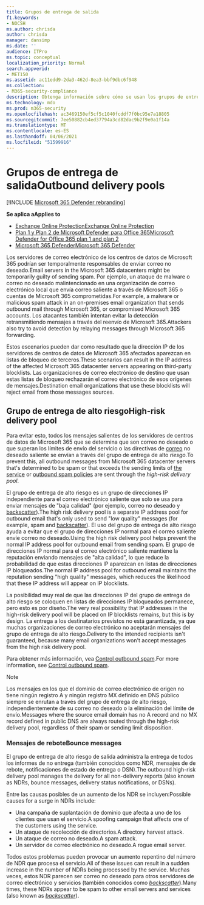 ```yaml
---
title: Grupos de entrega de salida
f1.keywords:
- NOCSH
ms.author: chrisda
author: chrisda
manager: dansimp
ms.date: ''
audience: ITPro
ms.topic: conceptual
localization_priority: Normal
search.appverid:
- MET150
ms.assetid: ac11edd9-2da3-462d-8ea3-bbf9dbc6f948
ms.collection:
- M365-security-compliance
description: Obtenga información sobre cómo se usan los grupos de entrega para proteger la reputación de los servidores de correo electrónico en los centros de datos de Microsoft 365.
ms.technology: mdo
ms.prod: m365-security
ms.openlocfilehash: ac3469150ef5cf5c1040fcddf7f0bc95e7a18805
ms.sourcegitcommit: 7ee50882cb4ed37794a3cd82dac9b2f9e0a1f14a
ms.translationtype: MT
ms.contentlocale: es-ES
ms.lasthandoff: 04/06/2021
ms.locfileid: "51599916"
---
```

# <a name="outbound-delivery-pools"></a><span data-ttu-id="eb64c-103">Grupos de entrega de salida</span><span class="sxs-lookup"><span data-stu-id="eb64c-103">Outbound delivery pools</span></span>

[!INCLUDE [Microsoft 365 Defender rebranding](../includes/microsoft-defender-for-office.md)]

<span data-ttu-id="eb64c-104">**Se aplica a**</span><span class="sxs-lookup"><span data-stu-id="eb64c-104">**Applies to**</span></span>
- [<span data-ttu-id="eb64c-105">Exchange Online Protection</span><span class="sxs-lookup"><span data-stu-id="eb64c-105">Exchange Online Protection</span></span>](exchange-online-protection-overview.md)
- [<span data-ttu-id="eb64c-106">Plan 1 y Plan 2 de Microsoft Defender para Office 365</span><span class="sxs-lookup"><span data-stu-id="eb64c-106">Microsoft Defender for Office 365 plan 1 and plan 2</span></span>](defender-for-office-365.md)
- [<span data-ttu-id="eb64c-107">Microsoft 365 Defender</span><span class="sxs-lookup"><span data-stu-id="eb64c-107">Microsoft 365 Defender</span></span>](../defender/microsoft-365-defender.md)

<span data-ttu-id="eb64c-108">Los servidores de correo electrónico de los centros de datos de Microsoft 365 podrían ser temporalmente responsables de enviar correo no deseado.</span><span class="sxs-lookup"><span data-stu-id="eb64c-108">Email servers in the Microsoft 365 datacenters might be temporarily guilty of sending spam.</span></span> <span data-ttu-id="eb64c-109">Por ejemplo, un ataque de malware o correo no deseado malintencionado en una organización de correo electrónico local que envía correo saliente a través de Microsoft 365 o cuentas de Microsoft 365 comprometidas.</span><span class="sxs-lookup"><span data-stu-id="eb64c-109">For example, a malware or malicious spam attack in an on-premises email organization that sends outbound mail through Microsoft 365, or compromised Microsoft 365 accounts.</span></span> <span data-ttu-id="eb64c-110">Los atacantes también intentan evitar la detección retransmitiendo mensajes a través del reenvío de Microsoft 365.</span><span class="sxs-lookup"><span data-stu-id="eb64c-110">Attackers also try to avoid detection by relaying messages through Microsoft 365 forwarding.</span></span>

<span data-ttu-id="eb64c-111">Estos escenarios pueden dar como resultado que la dirección IP de los servidores de centros de datos de Microsoft 365 afectados aparezcan en listas de bloqueo de terceros.</span><span class="sxs-lookup"><span data-stu-id="eb64c-111">These scenarios can result in the IP address of the affected Microsoft 365 datacenter servers appearing on third-party blocklists.</span></span> <span data-ttu-id="eb64c-112">Las organizaciones de correo electrónico de destino que usan estas listas de bloqueo rechazarán el correo electrónico de esos orígenes de mensajes.</span><span class="sxs-lookup"><span data-stu-id="eb64c-112">Destination email organizations that use these blocklists will reject email from those messages sources.</span></span>

## <a name="high-risk-delivery-pool"></a><span data-ttu-id="eb64c-113">Grupo de entrega de alto riesgo</span><span class="sxs-lookup"><span data-stu-id="eb64c-113">High-risk delivery pool</span></span>
<span data-ttu-id="eb64c-114">Para evitar esto, todos los mensajes salientes de los servidores de centros de datos [](/office365/servicedescriptions/exchange-online-service-description/exchange-online-limits#sending-limits-across-office-365-options) de Microsoft 365 que se determina que son correo no deseado o que superan los límites de envío del servicio o las directivas de [correo](configure-the-outbound-spam-policy.md) no deseado saliente se envían a través del grupo de entrega de alto _riesgo._</span><span class="sxs-lookup"><span data-stu-id="eb64c-114">To prevent this, all outbound messages from Microsoft 365 datacenter servers that's determined to be spam or that exceeds the sending limits of [the service](/office365/servicedescriptions/exchange-online-service-description/exchange-online-limits#sending-limits-across-office-365-options) or [outbound spam policies](configure-the-outbound-spam-policy.md) are sent through the _high-risk delivery pool_.</span></span>

<span data-ttu-id="eb64c-115">El grupo de entrega de alto riesgo es un grupo de direcciones IP independiente para el correo electrónico saliente que solo se usa para enviar mensajes de "baja calidad" (por ejemplo, correo no deseado y [backscatter](backscatter-messages-and-eop.md)).</span><span class="sxs-lookup"><span data-stu-id="eb64c-115">The high risk delivery pool is a separate IP address pool for outbound email that's only used to send "low quality" messages (for example, spam and [backscatter](backscatter-messages-and-eop.md)).</span></span> <span data-ttu-id="eb64c-116">El uso del grupo de entrega de alto riesgo ayuda a evitar que el grupo de direcciones IP normal para el correo saliente envíe correo no deseado.</span><span class="sxs-lookup"><span data-stu-id="eb64c-116">Using the high risk delivery pool helps prevent the normal IP address pool for outbound email from sending spam.</span></span> <span data-ttu-id="eb64c-117">El grupo de direcciones IP normal para el correo electrónico saliente mantiene la reputación enviando mensajes de "alta calidad", lo que reduce la probabilidad de que estas direcciones IP aparezcan en listas de direcciones IP bloqueados.</span><span class="sxs-lookup"><span data-stu-id="eb64c-117">The normal IP address pool for outbound email maintains the reputation sending "high quality" messages, which reduces the likelihood that these IP address will appear on IP blocklists.</span></span>

<span data-ttu-id="eb64c-118">La posibilidad muy real de que las direcciones IP del grupo de entrega de alto riesgo se coloquen en listas de direcciones IP bloqueados permanece, pero esto es por diseño.</span><span class="sxs-lookup"><span data-stu-id="eb64c-118">The very real possibility that IP addresses in the high-risk delivery pool will be placed on IP blocklists remains, but this is by design.</span></span> <span data-ttu-id="eb64c-119">La entrega a los destinatarios previstos no está garantizada, ya que muchas organizaciones de correo electrónico no aceptarán mensajes del grupo de entrega de alto riesgo.</span><span class="sxs-lookup"><span data-stu-id="eb64c-119">Delivery to the intended recipients isn't guaranteed, because many email organizations won't accept messages from the high risk delivery pool.</span></span>

<span data-ttu-id="eb64c-120">Para obtener más información, vea [Control outbound spam](outbound-spam-controls.md).</span><span class="sxs-lookup"><span data-stu-id="eb64c-120">For more information, see [Control outbound spam](outbound-spam-controls.md).</span></span>

> [!NOTE]
> <span data-ttu-id="eb64c-121">Los mensajes en los que el dominio de correo electrónico de origen no tiene ningún registro A y ningún registro MX definido en DNS público siempre se enrutan a través del grupo de entrega de alto riesgo, independientemente de su correo no deseado o la eliminación del límite de envío.</span><span class="sxs-lookup"><span data-stu-id="eb64c-121">Messages where the source email domain has no A record and no MX record defined in public DNS are always routed through the high-risk delivery pool, regardless of their spam or sending limit disposition.</span></span>

### <a name="bounce-messages"></a><span data-ttu-id="eb64c-122">Mensajes de rebote</span><span class="sxs-lookup"><span data-stu-id="eb64c-122">Bounce messages</span></span>

<span data-ttu-id="eb64c-123">El grupo de entrega de alto riesgo de salida administra la entrega de todos los informes de no entrega (también conocidos como NDR, mensajes de de rebote, notificaciones de estado de entrega o DSN).</span><span class="sxs-lookup"><span data-stu-id="eb64c-123">The outbound high-risk delivery pool manages the delivery for all non-delivery reports (also known as NDRs, bounce messages, delivery status notifications, or DSNs).</span></span>

<span data-ttu-id="eb64c-124">Entre las causas posibles de un aumento de los NDR se incluyen:</span><span class="sxs-lookup"><span data-stu-id="eb64c-124">Possible causes for a surge in NDRs include:</span></span>

- <span data-ttu-id="eb64c-125">Una campaña de suplantación de dominio que afecta a uno de los clientes que usan el servicio.</span><span class="sxs-lookup"><span data-stu-id="eb64c-125">A spoofing campaign that affects one of the customers using the service.</span></span>
- <span data-ttu-id="eb64c-126">Un ataque de recolección de directorios.</span><span class="sxs-lookup"><span data-stu-id="eb64c-126">A directory harvest attack.</span></span>
- <span data-ttu-id="eb64c-127">Un ataque de correo no deseado.</span><span class="sxs-lookup"><span data-stu-id="eb64c-127">A spam attack.</span></span>
- <span data-ttu-id="eb64c-128">Un servidor de correo electrónico no deseado.</span><span class="sxs-lookup"><span data-stu-id="eb64c-128">A rogue email server.</span></span>

<span data-ttu-id="eb64c-129">Todos estos problemas pueden provocar un aumento repentino del número de NDR que procesa el servicio.</span><span class="sxs-lookup"><span data-stu-id="eb64c-129">All of these issues can result in a sudden increase in the number of NDRs being processed by the service.</span></span> <span data-ttu-id="eb64c-130">Muchas veces, estos NDR parecen ser correo no deseado para otros servidores de correo electrónico y servicios (también conocidos como _[backscatter](backscatter-messages-and-eop.md)_).</span><span class="sxs-lookup"><span data-stu-id="eb64c-130">Many times, these NDRs appear to be spam to other email servers and services (also known as _[backscatter](backscatter-messages-and-eop.md)_).</span></span>

